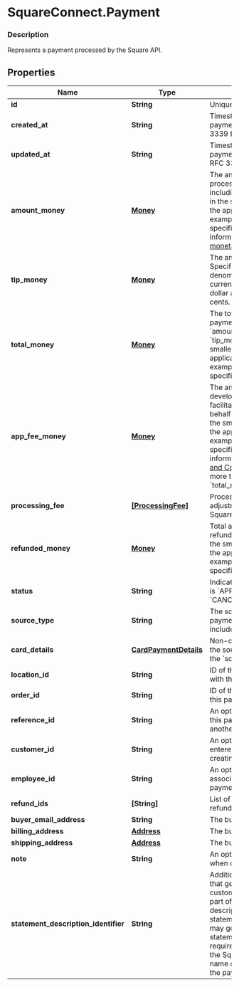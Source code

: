 # SquareConnect.Payment

### Description

Represents a payment processed by the Square API.

## Properties
Name | Type | Description | Notes
------------ | ------------- | ------------- | -------------
**id** | **String** | Unique ID for the payment. | [optional] 
**created_at** | **String** | Timestamp of when the payment was created, in RFC 3339 format. | [optional] 
**updated_at** | **String** | Timestamp of when the payment was last updated, in RFC 3339 format. | [optional] 
**amount_money** | [**Money**](Money.md) | The amount of money processed for this payment, not including &#x60;tip_money&#x60;. Specified in the smallest denomination of the applicable currency. For example,  US dollar amounts are specified in cents. For more information, see [Working with monetary amounts](https://developer.squareup.com/docs/build-basics/working-with-monetary-amounts). | [optional] 
**tip_money** | [**Money**](Money.md) | The amount designated as a tip. Specified in the smallest denomination of the applicable currency. For example, US dollar amounts are specified in cents. | [optional] 
**total_money** | [**Money**](Money.md) | The total money for the payment, including &#x60;amount_money&#x60; and &#x60;tip_money&#x60;. Specified in the smallest denomination of the applicable currency.  For example, US dollar amounts are specified in cents. | [optional] 
**app_fee_money** | [**Money**](Money.md) | The amount of money the developer is taking as a fee for facilitating the payment on behalf of the seller. Specified in the smallest denomination of the applicable currency. For example, US dollar amounts are specified in cents.   For more information, see   [Take Payments and Collect Fees](https://developer.squareup.com/docs/payments-api/take-payments-and-collect-fees).  Cannot be more than 90% of the &#x60;total_money&#x60; value. | [optional] 
**processing_fee** | [**[ProcessingFee]**](ProcessingFee.md) | Processing fees and fee adjustments assessed by Square on this payment. | [optional] 
**refunded_money** | [**Money**](Money.md) | Total amount of the payment refunded to-date. Specified in the smallest denomination of the applicable currency. For example, US dollar amounts are specified in cents. | [optional] 
**status** | **String** | Indicates whether the payment is &#x60;APPROVED&#x60;, &#x60;COMPLETED&#x60;, &#x60;CANCELED&#x60;, or &#x60;FAILED&#x60;. | [optional] 
**source_type** | **String** | The source type for this payment  Current values include: &#x60;CARD&#x60; | [optional] 
**card_details** | [**CardPaymentDetails**](CardPaymentDetails.md) | Non-confidential details about the source. Only populated if the &#x60;source_type&#x60; is &#x60;CARD&#x60;. | [optional] 
**location_id** | **String** | ID of the location associated with the payment. | [optional] 
**order_id** | **String** | ID of the order associated with this payment. | [optional] 
**reference_id** | **String** | An optional ID that associates this payment with an entity in another system. | [optional] 
**customer_id** | **String** | An optional customer_id to be entered by the developer when creating a payment. | [optional] 
**employee_id** | **String** | An optional ID of the employee associated with taking this payment. | [optional] 
**refund_ids** | **[String]** | List of &#x60;refund_id&#x60;s identifying refunds for this payment. | [optional] 
**buyer_email_address** | **String** | The buyer&#39;s e-mail address | [optional] 
**billing_address** | [**Address**](Address.md) | The buyer&#39;s billing address | [optional] 
**shipping_address** | [**Address**](Address.md) | The buyer&#39;s shipping address | [optional] 
**note** | **String** | An optional note to include when creating a payment | [optional] 
**statement_description_identifier** | **String** | Additional payment information that gets added on the customer&#39;s card statement as part of the statement description.  Note that the statement_description_identifier may get truncated on the statement description to fit the required information including the Square identifier (SQ *) and name of the merchant taking the payment. | [optional] [beta]


